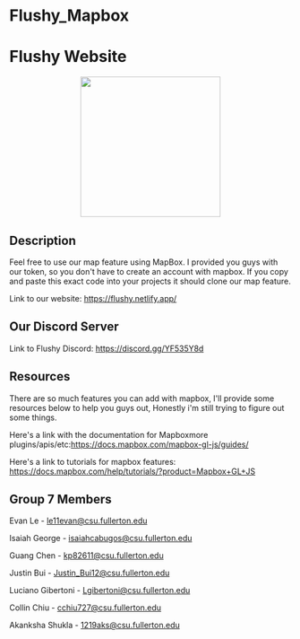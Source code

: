 # Flushy_Mapbox
# Flushy Website

<p align="center">
<img src="https://github.com/le11evan/Flushy_Website/blob/master/images/Flushy-Logo-3.png" width="250" height="250" />
 </p>

## Description

Feel free to use our map feature using MapBox. I provided you guys with our token, so you don't have to create an account with mapbox. 
If you copy and paste this exact code into your projects it should clone our map feature. 

Link to our website: https://flushy.netlify.app/

## Our Discord Server

Link to Flushy Discord: https://discord.gg/YF535Y8d

## Resources

There are so much features you can add with mapbox, I'll provide some resources below to help you guys out, Honestly i'm still trying to figure out some things.

Here's a link with the documentation for Mapboxmore plugins/apis/etc:https://docs.mapbox.com/mapbox-gl-js/guides/

Here's a link to tutorials for mapbox features: https://docs.mapbox.com/help/tutorials/?product=Mapbox+GL+JS


## Group 7 Members

Evan Le - le11evan@csu.fullerton.edu

Isaiah George - isaiahcabugos@csu.fullerton.edu

Guang Chen - kp82611@csu.fullerton.edu

Justin Bui - Justin_Bui12@csu.fullerton.edu

Luciano Gibertoni - Lgibertoni@csu.fullerton.edu

Collin Chiu - cchiu727@csu.fullerton.edu

Akanksha Shukla - 1219aks@csu.fullerton.edu

